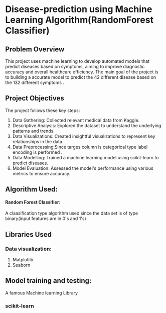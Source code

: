 # Disease-prediction using Machine Learning Algorithm(RandomForest Classifier)
## Problem Overview
This project uses machine learning to develop automated models that predict diseases based on symptoms, aiming to improve diagnostic accuracy and overall healthcare efficiency.
The main goal of the project is to building a accurate model to predict the 42 different disease based on the 132 different symptoms .
## Project Objectives
The project follows these key steps:

1) Data Gathering: Collected relevant medical data from Kaggle.
2) Descriptive Analysis: Explored the dataset to understand the underlying patterns and trends.
3) Data Visualizations: Created insightful visualizations to represent key relationships in the data.
4) Data Preprocessing:Since targes column is categorical type label encoding is performed .
5) Data Modelling: Trained a machine learning model using scikit-learn to predict diseases.
6) Model Evaluation: Assessed the model's performance using various metrics to ensure accuracy.
   
## Algorithm Used:
#### Random Forest Classifier: 
A claasification type algorithm used since the data set is of type binary(input features are in 0's and 1's)
## Libraries Used
### Data visualization: 
1) Matplotlib
2) Seaborn
## Model training and testing:
 A famous Machine learning Library <h3>scikit-learn</h3>








 
